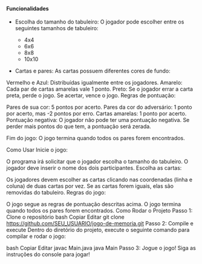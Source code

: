 #### Funcionalidades
- Escolha do tamanho do tabuleiro: O jogador pode escolher entre os seguintes tamanhos de tabuleiro:

    - 4x4
    - 6x6
    - 8x8
    - 10x10
- Cartas e pares: As cartas possuem diferentes cores de fundo:

Vermelho e Azul: Distribuídas igualmente entre os jogadores.
Amarelo: Cada par de cartas amarelas vale 1 ponto.
Preto: Se o jogador errar a carta preta, perde o jogo. Se acertar, vence o jogo.
Regras de pontuação:

Pares de sua cor: 5 pontos por acerto.
Pares da cor do adversário: 1 ponto por acerto, mas -2 pontos por erro.
Cartas amarelas: 1 ponto por acerto.
Pontuação negativa: O jogador não pode ter uma pontuação negativa. Se perder mais pontos do que tem, a pontuação será zerada.

Fim do jogo: O jogo termina quando todos os pares forem encontrados.

Como Usar
Inicie o jogo:

O programa irá solicitar que o jogador escolha o tamanho do tabuleiro.
O jogador deve inserir o nome dos dois participantes.
Escolha as cartas:

Os jogadores devem escolher as cartas clicando nas coordenadas (linha e coluna) de duas cartas por vez.
Se as cartas forem iguais, elas são removidas do tabuleiro.
Regras do jogo:

O jogo segue as regras de pontuação descritas acima.
O jogo termina quando todos os pares forem encontrados.
Como Rodar o Projeto
Passo 1: Clone o repositório
bash
Copiar
Editar
git clone https://github.com/SEU_USUARIO/jogo-de-memoria.git
Passo 2: Compile e execute
Dentro do diretório do projeto, execute o seguinte comando para compilar e rodar o jogo:

bash
Copiar
Editar
javac Main.java
java Main
Passo 3: Jogue o jogo!
Siga as instruções do console para jogar!

